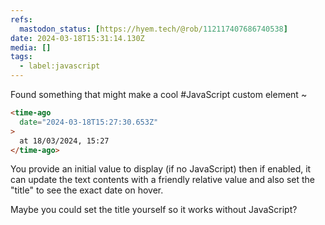 ```yaml
---
refs:
  mastodon_status: [https://hyem.tech/@rob/112117407686740538]
date: 2024-03-18T15:31:14.130Z
media: []
tags:
  - label:javascript
---
```


Found something that might make a cool #JavaScript custom element ~

```html
<time-ago
  date="2024-03-18T15:27:30.653Z"
>
  at 18/03/2024, 15:27
</time-ago>
```

You provide an initial value to display (if no JavaScript) then if enabled, it can update the text contents with a friendly relative value and also set the "title" to see the exact date on hover.

Maybe you could set the title yourself so it works without JavaScript?
